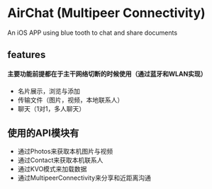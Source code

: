 # AirChat   (Multipeer Connectivity)
An iOS APP using blue tooth to chat and share documents


## features
#### 主要功能前提都在于主干网络切断的时候使用（通过蓝牙和WLAN实现）
- 名片展示，浏览与添加
- 传输文件（图片，视频，本地联系人）
- 聊天（1对1，多人聊天）

## 使用的API模块有

- 通过Photos来获取本机图片与视频
- 通过Contact来获取本机联系人
- 通过KVO模式来加载数据
- 通过MultipeerConnectivity来分享和近距离沟通
